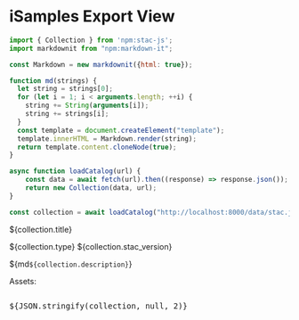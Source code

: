 # iSamples Export View

```js
import { Collection } from 'npm:stac-js';
import markdownit from "npm:markdown-it";
```
```js
const Markdown = new markdownit({html: true});

function md(strings) {
  let string = strings[0];
  for (let i = 1; i < arguments.length; ++i) {
    string += String(arguments[i]);
    string += strings[i];
  }
  const template = document.createElement("template");
  template.innerHTML = Markdown.render(string);
  return template.content.cloneNode(true);
}

async function loadCatalog(url) {
    const data = await fetch(url).then((response) => response.json());
    return new Collection(data, url);
}

const collection = await loadCatalog("http://localhost:8000/data/stac.json");

```
${collection.title}

${collection.type} ${collection.stac_version}

${md`${collection.description}`}

Assets:

```js
```
<pre>
${JSON.stringify(collection, null, 2)}
</pre>
